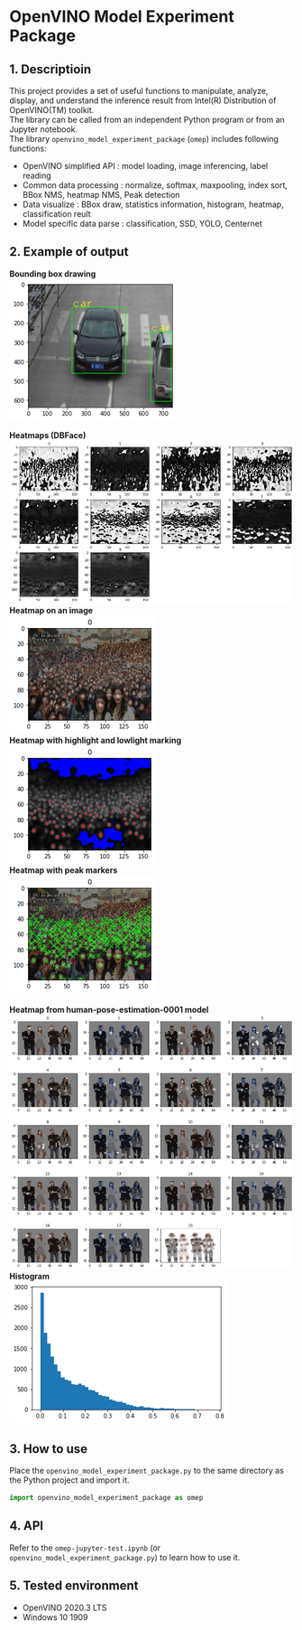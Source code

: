 # OpenVINO Model Experiment Package

## 1. Descriptioin
This project provides a set of useful functions to manipulate, analyze, display, and understand the inference result from Intel(R) Distribution of OpenVINO(TM) toolkit.  
The library can be called from an independent Python program or from an Jupyter notebook.  
The library `openvino_model_experiment_package` (`omep`) includes following functions:
 - OpenVINO simplified API : model loading, image inferencing, label reading
 - Common data processing : normalize, softmax, maxpooling, index sort, BBox NMS, heatmap NMS, Peak detection
 - Data visualize : BBox draw, statistics information, histogram, heatmap, classification reult
 - Model specific data parse : classification, SSD, YOLO, Centernet

## 2. Example of output

**Bounding box drawing**  
![bbox](./resources/bbox.png)  

**Heatmaps (DBFace)**  
![heatmap](./resources/heatmap.png)  
**Heatmap on an image**  
![heatmap-overlay](./resources/heatmap-overlay.png)  
**Heatmap with highlight and lowlight marking**  
![heatmap-highlight](./resources/heatmap-highlight.png)  
**Heatmap with peak markers**  
![heatmap-peak-marker](./resources/heatmap-peak-marker.png)  
<br>
**Heatmap from human-pose-estimation-0001 model**  
![heatmap-humanpose](./resources/heatmap-humanpose.png)  
**Histogram**  
![histogram](./resources/histogram.png)  

## 3. How to use
Place the `openvino_model_experiment_package.py` to the same directory as the Python project and import it.  
```Python
import openvino_model_experiment_package as omep
```

## 4. API
Refer to the `omep-jupyter-test.ipynb` (or `openvino_model_experiment_package.py`) to learn how to use it.  

## 5. Tested environment
- OpenVINO 2020.3 LTS
- Windows 10 1909
